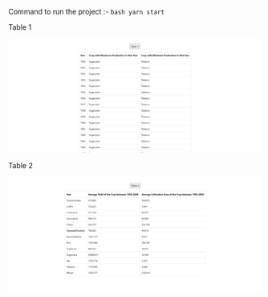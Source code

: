 Command to run the project :- ```bash yarn start ```

Table 1 

![alt text](Table1.png)


Table 2

![alt text](Table2.png)

